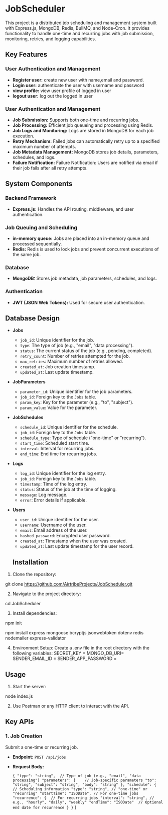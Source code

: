 # JobScheduler

This project is a distributed job scheduling and management system built with Express.js, MongoDB, Redis, BullMQ, and Node-Cron. It provides functionality to handle one-time and recurring jobs with job submission, monitoring, retries, and logging capabilities. 

## Key Features

### User Authentication and Management
- **Register user:** create new user with name,email and password.
- **Login user:** authenticate the user with username and password
- **view profile:** view user profile of logged in user
- **logout user:** log out the logged in user


### User Authentication and Management

- **Job Submission:** Supports both one-time and recurring jobs.
- **Job Processing:** Efficient job queueing and processing using Redis.
- **Job Logs and Monitoring:** Logs are stored in MongoDB for each job execution.
- **Retry Mechanism:** Failed jobs can automatically retry up to a specified maximum number of attempts.
- **Job Metadata Management:** MongoDB stores job details, parameters, schedules, and logs.
- **Failure Notification:** Failure Notification: Users are notified via email if their job fails after all retry attempts.

## System Components

### Backend Framework

- **Express.js:** Handles the API routing, middleware, and user authentication.

### Job Queuing and Scheduling

- **in-memory queue:** Jobs are placed into an in-memory queue and processed sequentially.
- **Redis:** Redis is used to lock jobs and prevent concurrent executions of the same job.

### Database

- **MongoDB:** Stores job metadata, job parameters, schedules, and logs.

### Authentication

- **JWT (JSON Web Tokens):** Used for secure user authentication.

## Database Design

- **Jobs**
  - `job_id`: Unique identifier for the job.
  - `type`: The type of job (e.g., "email", "data processing").
  - `status`: The current status of the job (e.g., pending, completed).
  - `retry_count`: Number of retries attempted for the job.
  - `max_retries`: Maximum number of retries allowed.
  - `created_at`: Job creation timestamp.
  - `updated_at`: Last update timestamp.
  
- **JobParameters**
  - `parameter_id`: Unique identifier for the job parameters.
  - `job_id`: Foreign key to the `Jobs` table.
  - `param_key`: Key for the parameter (e.g., "to", "subject").
  - `param_value`: Value for the parameter.
  
- **JobSchedules**
  - `schedule_id`: Unique identifier for the schedule.
  - `job_id`: Foreign key to the `Jobs` table.
  - `schedule_type`: Type of schedule ("one-time" or "recurring").
  - `start_time`: Scheduled start time.
  - `interval`: Interval for recurring jobs.
  - `end_time`: End time for recurring jobs.
  
- **Logs**
  - `log_id`: Unique identifier for the log entry.
  - `job_id`: Foreign key to the `Jobs` table.
  - `timestamp`: Time of the log entry.
  - `status`: Status of the job at the time of logging.
  - `message`: Log message.
  - `error`: Error details if applicable.

- **Users**
  - `user_id`: Unique identifier for the user.
  - `username`: Username of the user.
  - `email`: Email address of the user.
  - `hashed_password`: Encrypted user password.
  - `created_at`: Timestamp when the user was created.
  - `updated_at`: Last update timestamp for the user record.


  ## Installation

1. Clone the repository:

git clone   https://github.com/AirtribeProjects/JobScheduler.git

2. Navigate to the project directory:

cd JobScheduler

3. Install dependencies:

npm init

npm install express mongoose bcryptjs jsonwebtoken dotenv redis nodemailer express-validator

4. Environment Setup: Create a .env file in the root directory with the following variables:
SECRET_KEY = <your key>
MONGO_DB_URI= <your mongdb url>
SENDER_EMAIL_ID = <sender email id>
SENDER_APP_PASSWORD = <app password>


## Usage

1. Start the server:

node index.js

2. Use Postman or any HTTP client to interact with the API.

## Key APIs

### 1. Job Creation

Submit a one-time or recurring job.

- **Endpoint:** `POST /api/jobs`
- **Request Body:**

  `{
  "type": "string",  // Type of job (e.g., "email", "data processing")
  "parameters": {    // Job-specific parameters
    "to": "string",
    "subject": "string",
    "body": "string"
  },
  "schedule": {      // Scheduling information
    "type": "string", // "one-time" or "recurring"
    "startTime": "ISODate", // For one-time jobs
    "recurrence": {  // For recurring jobs
      "interval": "string", // e.g., "hourly", "daily", "weekly"
      "endTime": "ISODate"  // Optional end date for recurrence
    }
  }`
}

